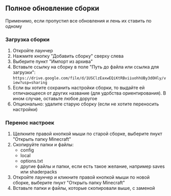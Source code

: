 ## Полное обновление сборки
Применимо, если пропустил все обновления и лень их ставить по одному

### Загрузка сборки
1. Откройте лаунчер
2. Нажмите кнопку "Добавить сборку" сверху слева
3. Выберите пункт "Импорт из архива"
4. Вставьте ссылку на сборку в поле "Путь до файла или ссылка для загрузки": `https://drive.google.com/file/d/1USClzEaxwEQiKtRBviiuohhUBy3dOHly/view?usp=sharing`
5. Если вы хотите сохранить настройки сборки, то выдайте ей отличающееся от других название (для удобства ориентирования). В ином случае, оставьте любое доругое
6. Опционально: удалите старую сборку (если не хотите переносить настройки)

### Перенос настроек
1. Щелкните правой кнопкой мыши по старой сборке, выберите пнукт "Открыть папку Minecraft"
2. Скопируйте папки и файлы:
    - config
    - local
    - options.txt
    - другие файлы и папки, если есть такое желание, например saves или shaderpacks
3. Откройте лаунчер и кликните правой кнопкой мыши по новой сборке, выберите пнукт "Открыть папку Minecraft"
4. Вставьте папки и файлы, которые скопировали выше, с заменой